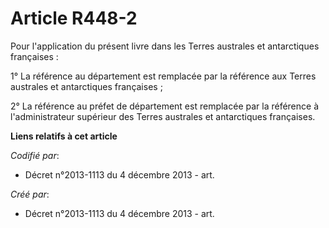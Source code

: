 # Article R448-2

Pour l'application du présent livre dans les Terres australes et antarctiques françaises :

1° La référence au département est remplacée par la référence aux Terres australes et antarctiques françaises ;

2° La référence au préfet de département est remplacée par la référence à l'administrateur supérieur des Terres australes et
antarctiques françaises.

**Liens relatifs à cet article**

_Codifié par_:

  - Décret n°2013-1113 du 4 décembre 2013 - art.

_Créé par_:

  - Décret n°2013-1113 du 4 décembre 2013 - art.
